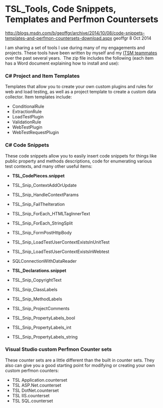 # TSL_Tools, Code Snippets, Templates and Perfmon Countersets

http://blogs.msdn.com/b/geoffgr/archive/2014/10/08/code-snippets-templates-and-perfmon-countersets-download.aspx
geoffgr 8 Oct 2014

I am sharing a set of tools I use during many of my engagements and projects. These tools have been written by myself and my [ITSM teammates](http://blogs.msdn.com/b/testingspot/) over the past several years.  The zip file includes the following (each item has a Word document explaining how to install and use):

### C# Project and Item Templates

Templates that allow you to create your own custom plugins and rules for web and load testing, as well as a project template to create a custom data collector. Item templates include:

*   ConditionalRule
*   ExtractionRule
*   LoadTestPlugin
*   ValidationRule
*   WebTestPlugin
*   WebTestRequestPlugin

### C# Code Snippets

These code snippets allow you to easily insert code snippets for things like public property and methods descriptions, code for enumerating various test contexts, and many other useful items:

*   **TSL_CodePieces.snippet**

*   TSL_Snip_ContextAddOrUpdate
*   TSL_Snip_HandleContextParams
*   TSL_Snip_FailTheIteration
*   TSL_Snip_ForEach_HTMLTagInnerText
*   TSL_Snip_ForEach_StringSplit
*   TSL_Snip_FormPostHttpBody
*   TSL_Snip_LoadTestUserContextExistsInUnitTest
*   TSL_Snip_LoadTestUserContextExistsInWebtest
*   SQLConnectionWithDataReader

*   **TSL_Declarations.snippet**

*   TSL_Snip_CopyrightText
*   TSL_Snip_ClassLabels
*   TSL_Snip_MethodLabels
*   TSL_Snip_ProjectComments
*   TSL_Snip_PropertyLabels_bool
*   TSL_Snip_PropertyLabels_int
*   TSL_Snip_PropertyLabels_string

### Visual Studio custom Perfmon Counter sets

These counter sets are a little different than the built in counter sets. They also can give you a good starting point for modifying or creating your own custom perfmon counters:

*   TSL Application.counterset
*   TSL ASP.Net.counterset
*   TSL DotNet.counterset
*   TSL IIS.counterset
*   TSL SQL.counterset
